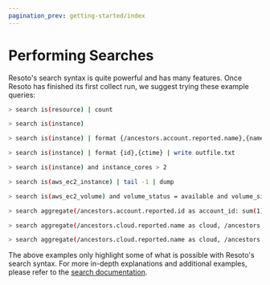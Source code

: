 ```yaml
---
pagination_prev: getting-started/index
---
```


# Performing Searches

Resoto's search syntax is quite powerful and has many features. Once Resoto has finished its first collect run, we suggest trying these example queries:

```bash title="Get number of collected resources"
> search is(resource) | count
```

```bash title="Get list of all the compute instances"
> search is(instance)
```

```bash title="Get CSV-style list of name, type, cores, and memory for each account"
> search is(instance) | format {/ancestors.account.reported.name},{name},{instance_type},{instance_cores},{instance_memory}
```

```bash title="Write formatted list of instance IDs and their creation times to outfile.txt"
> search is(instance) | format {id},{ctime} | write outfile.txt
```

```bash title="Get list of all compute instances with more than two CPU cores"
> search is(instance) and instance_cores > 2
```

```bash title="Get all AWS EC2 instances and display the metadata of the last instance"
> search is(aws_ec2_instance) | tail -1 | dump
```

```bash title="Get list of EBS volumes that are not in use, larger than 10GB, older than 30 days, and with no I/O during the past 7 days"
> search is(aws_ec2_volume) and volume_status = available and volume_size > 10 and age > 30d and last_access > 7d
```

```bash title="Aggregate the number of EC2 instances by account ID"
> search aggregate(/ancestors.account.reported.id as account_id: sum(1) as instance_count): is(aws_ec2_instance)
```

```bash title="Aggregate RAM usage (bytes) data grouped by cloud, account, region, and instance type"
> search aggregate(/ancestors.cloud.reported.name as cloud, /ancestors.account.reported.name as account, /ancestors.region.reported.name as region, instance_type as type: sum(instance_memory * 1024 * 1024 * 1024) as memory_bytes): is(instance) and instance_status == running
```

```bash title="Aggregate hourly instance cost grouped by cloud, account, region, and type from the cost information associated with the instance_type higher up in the graph"
> search aggregate(/ancestors.cloud.reported.name as cloud, /ancestors.account.reported.name as account, /ancestors.region.reported.name as region, instance_type as type: sum(/ancestors.instance_type.reported.ondemand_cost) as instances_hourly_cost_estimate): is(instance) and instance_status == running
```

The above examples only highlight some of what is possible with Resoto's search syntax. For more in-depth explanations and additional examples, please refer to the [search documentation](../concepts/search/index.md).

